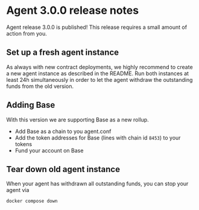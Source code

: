 # Agent 3.0.0 release notes 

Agent release 3.0.0 is published! This release requires a small amount of action from you.

## Set up a fresh agent instance
As always with new contract deployments, we highly recommend to create a new agent instance as described in the README.
Run both instances at least 24h simultaneously in order to let the agent withdraw the outstanding funds from the old version.

## Adding Base
With this version we are supporting Base as a new rollup.

* Add Base as a chain to you agent.conf
* Add the token addresses for Base (lines with chain id `8453`) to your tokens
* Fund your account on Base

## Tear down old agent instance
When your agent has withdrawn all outstanding funds, you can stop your agent via

```sh
docker compose down
```
